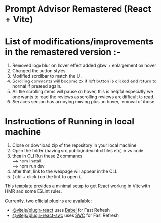 # Prompt Advisor Remastered (React + Vite)

# List of modifications/improvements in the remastered version :-
1) Removed logo blur on hover effect added glow + enlargement on hover
2) Changed the button styles.
3) Modified scrollbar to match the UI.
4) Scrolling comments will become 2x if left button is clicked and return
to normal if preseed again.
5) All the scrolling items will pause on hover, this is helpful especially we
one wants to read the reviews as scrolling reviews are difficult to read.
6) Services section has annoying moving pics on hover, removal of those.

# Instructions of Running in local machine
1) Clone or download zip of the repository in your local machine
2) Open the  folder (having src,public,index.html files etc) in vs code 
3) then in CLI Run these 2 commands 
    <br>--> npm install
    <br>--> npm run dev
4) after that, link to the webpage will appear in the CLI.
5) ( ctrl + click ) on the link to open it.

This template provides a minimal setup to get React working in Vite with HMR and some ESLint rules.

Currently, two official plugins are available:

- [@vitejs/plugin-react](https://github.com/vitejs/vite-plugin-react/blob/main/packages/plugin-react/README.md) uses [Babel](https://babeljs.io/) for Fast Refresh
- [@vitejs/plugin-react-swc](https://github.com/vitejs/vite-plugin-react-swc) uses [SWC](https://swc.rs/) for Fast Refresh
